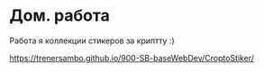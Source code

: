 # Дом. работа 
 Работа я коллекции стикеров за криптту :)

 https://trenersambo.github.io/900-SB-baseWebDev/CroptoStiker/
